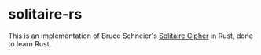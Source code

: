 # solitaire-rs
This is an implementation of Bruce Schneier's [Solitaire Cipher](https://www.schneier.com/solitaire.html) in Rust, done to learn Rust.
